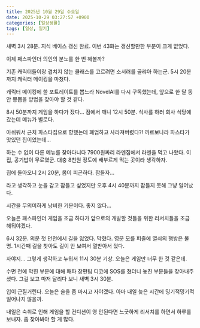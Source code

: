 ```yaml
---
title: 2025년 10월 29일 수요일
date: 2025-10-29 03:27:57 +0900
categories: [일상생활]
tags: [일상, 일기]
---
```



새벽 3시 28분. 지식 베이스 갱신 완료. 이번 43화는 갱신할만한 부분이 크게 없었다.

이제 패스파인더 의인의 분노를 한 번 해볼까?

기존 캐릭터들이랑 겹치지 않는 클래스를 고르려면 소서러를 골랴아 하는군. 5시 20분까지 캐릭터 메이킹을 마쳤다.

캐릭터 메이킹에 쓸 포트레이트를 뽑느라 NovelAI를 다시 구독했는데, 앞으로 한 달 동안 뽕뽑을 방법을 찾아야 할 것 같다.

8시 50분까지 게임을 하다가 잤다... 잠에서 깨니 12시 50분. 식사를 하러 회사 식당에 갔는데 메뉴가 별로다.

아쉬워서 근처 파스타집으로 향했는데 폐업하고 사라져버렸다?! 까르보나라 파스타가 맛있던 집이었는데...

하는 수 없이 다른 메뉴를 찾아다니다 7900원짜리 라멘집에서 라멘을 먹고 나왔다. 이 집, 공기밥이 무료였군. 대충 8천원 정도에 배부르게 먹는 곳이라 생각하자.

집에 돌아오니 2시 20분, 몸이 피곤하다. 잠들자...

라고 생각하고 눈을 감고 잠들고 싶었지만 오후 4시 40분까지 잠들지 못해 그냥 일어났다.

시간을 무의미하게 낭비한 기분이다. 좋지 않다...

오늘은 패스파인더 게임을 조금 하다가 앞으로의 개발할 것들을 위한 리서치들을 조금 해둬야겠다. 

6시 32분. 의분 첫 던전에서 길을 잃었다. 막혔다. 영문 모를 퍼즐에 열쇠의 행방은 불명. 1시간째 길을 찾아도 길이 안 보여서 열받아서 껐다.

자야지... 그렇게 생각하고 누워서 11시 30분 기상. 오늘은 게임만 너무 한 것 같은데.

수면 전에 막힌 부분에 대해 패파 장편팀 디코에 SOS를 쳤더니 놓친 부분들을 찾아내주셨다. 그걸 보고 마저 달리다 보니 새벽 3시 30분.

입이 근질거린다. 오늘은 술을 좀 마시고 자야겠다. 아마 내일 늦은 시간에 밍기적밍기적 일어나지 않을까.

내일은 숙취로 인해 게임을 할 컨디션이 영 안된다면 느긋하게 리서치를 하면서 하루를 보내자. 좀 찾아봐야 할 게 많다.

